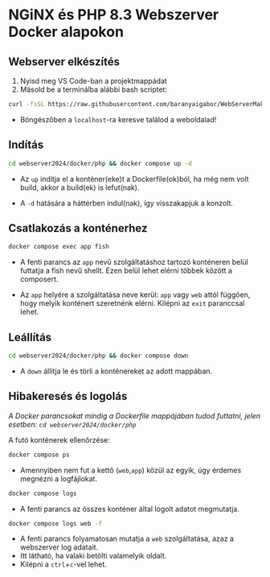 # NGiNX és PHP 8.3 Webszerver Docker alapokon

## Webserver elkészítés

1. Nyisd meg VS Code-ban a projektmappádat
2. Másold be a terminálba alábbi bash scriptet:

  ```bash
  curl -fsSL https://raw.githubusercontent.com/baranyaigabor/WebServerMaker/main/install.sh | sh
  ```

  - Böngészőben a `localhost`-ra keresve találod a weboldalad!
    

## Indítás

  ```bash
  cd webserver2024/docker/php && docker compose up -d
  ```

  - Az `up` indítja el a konténer(eke)t a Dockerfile(ok)ból, ha még nem volt build, akkor a build(ek) is lefut(nak).

  - A `-d` hatására a háttérben indul(nak), így visszakapjuk a konzolt.
    

## Csatlakozás a konténerhez

```bash
docker compose exec app fish
```

- A fenti parancs az `app` nevű szolgáltatáshoz tartozó konténeren belül futtatja a fish nevű shellt. Ezen belül lehet elérni többek között a composert.

- Az `app` helyére a szolgáltatása neve kerül: `app` vagy `web` attól függően, hogy melyik konténert szeretnénk elérni.
Kilépni az `exit` paranccsal lehet.


## Leállítás

  ```bash
  cd webserver2024/docker/php && docker compose down
  ```
  - A `down` állítja le  és törli a konténereket az adott mappában.
    

## Hibakeresés és logolás

*A Docker parancsokat mindig a Dockerfile mappájában tudod futtatni, 
jelen esetben: 
`cd webserver2024/docker/php`*

A futó konténerek ellenőrzése:

```bash
docker compose ps
```

- Amennyiben nem fut a kettő (`web`,`app`) közül az egyik, úgy érdemes megnézni a logfájlokat.

```bash
docker compose logs
```

- A fenti parancs az összes konténer által logolt adatot megmutatja.

```bash
docker compose logs web -f
```

- A fenti parancs folyamatosan mutatja a `web` szolgáltatása, azaz a webszerver log adatait.
- Itt látható, ha valaki betölti valamelyik oldalt.
- Kilépni a `ctrl`+`c`-vel lehet.

    
